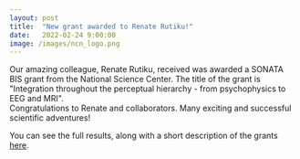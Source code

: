 ```yaml
---
layout: post
title:  "New grant awarded to Renate Rutiku!"
date:   2022-02-24 9:00:00
image: /images/ncn_logo.png
---
```


Our amazing colleague, Renate Rutiku, received was awarded a SONATA BIS grant from the National Science Center.
The title of the grant is "Integration throughout the perceptual hierarchy - from psychophysics to EEG and MRI".  
Congratulations to Renate and collaborators. Many exciting and successful scientific adventures!

You can see the full results, along with a short description of the grants [here](https://www.ncn.gov.pl/en/konkursy/wyniki/2022-02-24-maestro13-sonatabis11).
